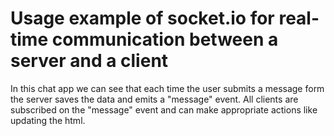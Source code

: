 # Usage example of socket.io for real-time communication between a server and a client

In this chat app we can see that each time the user submits a message form the server saves the data and emits a "message" event. All clients are subscribed on the "message" event and can make appropriate actions like updating the html.